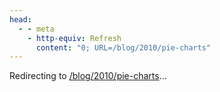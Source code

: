 ```yaml
---
head:
  - - meta
    - http-equiv: Refresh
      content: "0; URL=/blog/2010/pie-charts"
---
```


Redirecting to <a href="/blog/2010/pie-charts">/blog/2010/pie-charts</a>…